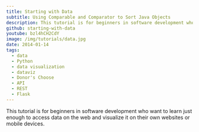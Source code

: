 ```yaml
---
title: Starting with Data
subtitle: Using Comparable and Comparator to Sort Java Objects
description: This tutorial is for beginners in software development who want to learn just enough to access data on the web and visualize it on their own websites or mobile devices.
github: starting-with-data
youtube: bzl4hCH2CdY
image: /img/tutorials/data.jpg
date: 2014-01-14
tags:
  - data
  - Python
  - data visualization
  - dataviz
  - Donor's Choose
  - API
  - REST
  - Flask
---
```

This tutorial is for beginners in software development who want to learn just enough to access data on the web
and visualize it on their own websites or mobile devices.